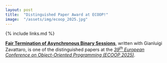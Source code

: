 ```yaml
---
layout: post
title:  "Distinguished Paper Award at ECOOP!"
image:  "/assets/img/ecoop_2025.jpg"
---
```


{% include links.md %}

[**Fair Termination of Asynchronous Binary
Sessions**](#PadovaniZavattaro25), written with Gianluigi Zavattaro,
is one of the distinguished papers at the [*39<sup>th</sup> European
Conference on Object-Oriented Programming (ECOOP
2025)*](https://2025.ecoop.org).
